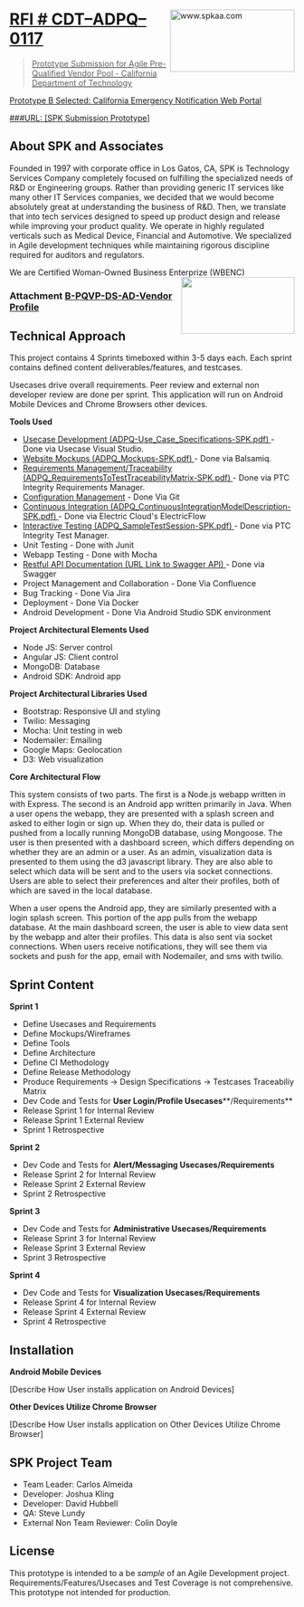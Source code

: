 <a href="http://www.spkaa.com"> 
<img src="http://i.imgur.com/EanML13.gif" height="110" width="220" align="right" title="www.spkaa.com"/> 

# RFI # CDT–ADPQ–0117 

> Prototype Submission for Agile Pre-Qualified Vendor Pool - California Department of Technology 

Prototype B Selected: California Emergency Notification Web Portal 

###URL:  [[SPK Submission Prototype]](https://github.com/calmeida81/CarlosADPQ) 


## About SPK and Associates
 Founded in 1997 with corporate office in Los Gatos, CA, SPK is Technology Services Company completely focused on fulfilling the specialized needs of R&D or Engineering groups.  Rather than providing generic IT services like many other IT Services companies, we decided that we would become absolutely great at understanding the business of R&D.  Then, we translate that into tech services designed to speed up product design and release while improving your product quality.    We operate in highly regulated verticals such as Medical Device, Financial and Automotive.  We specialized in Agile development techniques while maintaining rigorous discipline required for auditors and regulators.

 We are Certified Woman-Owned Business Enterprize (WBENC)
<img src="http://i.imgur.com/W9rZqZX.jpg" height="100" width="200" align="right" />

### Attachment [B-PQVP-DS-AD-Vendor Profile](https://github.com/calmeida81/CarlosADPQ/blob/master/Attachment-B_PQVP-DS-AD-Vendor_Profile-SPK.pdf )

 
## Technical Approach

 
This project contains 4 Sprints timeboxed within 3-5 days each.  Each sprint contains defined content deliverables/features, and testcases.  

Usecases drive overall requirements. Peer review and external non developer review are done per sprint.  This application will run on Android Mobile Devices and Chrome Browsers other devices.

**Tools Used** 

- [Usecase Development (ADPQ-Use_Case_Specifications-SPK.pdf) ](https://github.com/calmeida81/CarlosADPQ/blob/master/ADPQ-Use_Case_Specifications-SPK.pdf) - Done via  Usecase Visual Studio.  
- [Website Mockups  (ADPQ_Mockups-SPK.pdf) ](https://github.com/calmeida81/CarlosADPQ/blob/master/ADPQ_Mockups-SPK.pdf) - Done via  Balsamiq.  
- [Requirements Management/Traceability (ADPQ_RequirementsToTestTraceabilityMatrix-SPK.pdf) ](https://github.com/calmeida81/CarlosADPQ/blob/master/ADPQ_RequirementsToTestTraceabilityMatrix-SPK.pdf) - Done via PTC Integrity Requirements Manager.   
- [Configuration Management](https://github.com/calmeida81/CarlosADPQ) - Done Via Git
- [Continuous Integration (ADPQ_ContinuousIntegrationModelDescription-SPK.pdf) ](https://github.com/calmeida81/CarlosADPQ/blob/master/ADPQ-ContinuousIntegrationModelDescription-SPK.pdf) - Done via Electric Cloud's ElectricFlow
- [Interactive Testing (ADPQ_SampleTestSession-SPK.pdf) ](https://github.com/calmeida81/CarlosADPQ/blob/master/ADPQ_SampleTestSession-SPK.pdf) - Done via PTC Integrity Test Manager.
- Unit Testing - Done with Junit
- Webapp Testing - Done with Mocha
- [Restful API Documentation (URL Link to Swagger API) ](https://github.com/calmeida81/CarlosADPQ/blob/master/api-docs.json) - Done via Swagger
- Project Management and Collaboration - Done Via Confluence
- Bug Tracking - Done Via Jira
- Deployment - Done Via Docker
- Android Development - Done Via Android Studio SDK environment
  
**Project Architectural Elements Used**

- Node JS: Server control
- Angular JS: Client control
- MongoDB: Database
- Android SDK: Android app

**Project Architectural Libraries Used**

- Bootstrap: Responsive UI and styling
- Twilio: Messaging
- Mocha: Unit testing in web
- Nodemailer: Emailing
- Google Maps: Geolocation
- D3: Web visualization


**Core Architectural Flow**

This system consists of two parts. The first is a Node.js webapp written in with Express. The second is an Android app written primarily in Java. When a user opens the webapp, they are presented with a splash screen and asked to either login or sign up. When they do, their data is pulled or pushed from a locally running MongoDB database, using Mongoose. The user is then presented with a dashboard screen, which differs depending on whether they are an admin or a user. As an admin, visualization data is presented to them using the d3 javascript library. They are also able to select which data will be sent and to the users via socket connections. Users are able to select their preferences and alter their profiles, both of which are saved in the local database.

When a user opens the Android app, they are similarly presented with a login splash screen. This portion of the app pulls from the webapp database. At the main dashboard screen, the user is able to view data sent by the webapp and alter their profiles. This data is also sent via socket connections. When users receive notifications, they will see them via sockets and push for the app, email with Nodemailer, and sms with twilio.



## Sprint Content

**Sprint 1**

- Define Usecases and Requirements
- Define Mockups/Wireframes
- Define Tools
- Define Architecture
- Define CI Methodology
- Define Release Methodology
- Produce Requirements -> Design Specifications -> Testcases Traceabiliy Matrix
- Dev Code and Tests for **User Login/Profile Usecases****/Requirements**
- Release Sprint 1 for Internal Review
- Release Sprint 1 External Review
- Sprint 1 Retrospective

**Sprint 2**

- Dev Code and Tests for **Alert/Messaging Usecases/Requirements**
- Release Sprint 2 for Internal Review
- Release Sprint 2 External Review
- Sprint 2 Retrospective

**Sprint 3**

- Dev Code and Tests for **Administrative Usecases/Requirements**
- Release Sprint 3 for Internal Review
- Release Sprint 3 External Review
- Sprint 3 Retrospective

**Sprint 4**

- Dev Code and Tests for **Visualization Usecases/Requirements**
- Release Sprint 4 for Internal Review
- Release Sprint 4 External Review
- Sprint 4 Retrospective

## Installation

**Android Mobile Devices**

[Describe How User installs application on Android Devices]

**Other Devices Utilize Chrome Browser**

[Describe How User installs application on Other Devices Utilize Chrome Browser]

## SPK Project Team

- Team Leader:	Carlos Almeida
- Developer:	Joshua Kling
- Developer:	David Hubbell
- QA:	Steve Lundy
- External Non Team Reviewer:	Colin Doyle


## License


This prototype is intended to a be *sample* of an Agile Development project.  Requirements/Features/Usecases and Test Coverage is not comprehensive.  This prototype not intended for production.
